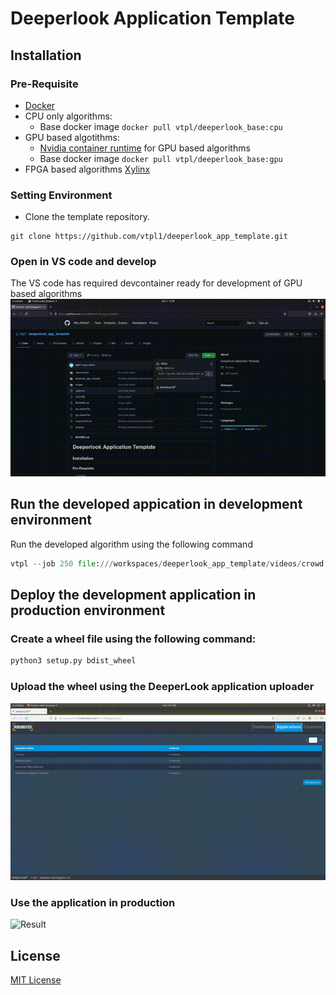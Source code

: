 # Deeperlook Application Template

## Installation
### Pre-Requisite
- [Docker](https://www.docker.com/)
- CPU only algorithms:
    - Base docker image `docker pull vtpl/deeperlook_base:cpu`
- GPU based algotithms:
    - [Nvidia container runtime](https://github.com/NVIDIA/nvidia-container-runtime) for GPU based algorithms
    - Base docker image `docker pull vtpl/deeperlook_base:gpu`
- FPGA based algorithms [Xylinx](https://github.com/Xilinx/Vitis-AI.git)

### Setting Environment
- Clone the template repository.
```
git clone https://github.com/vtpl1/deeperlook_app_template.git
```

### Open in VS code and develop
The VS code has required devcontainer ready for development of GPU based algorithms
![Development](https://github.com/vtpl1/deeperlook_app_template/blob/main/images/development.gif)


## Run the developed appication in development environment
Run the developed algorithm using the following command

``` Python
vtpl --job 250 file:///workspaces/deeperlook_app_template/videos/crowd.mp4
```

## Deploy the development application in production environment
### Create a wheel file using the following command:

``` Python
python3 setup.py bdist_wheel
```

### Upload the wheel using the DeeperLook application uploader
![Deploy](https://github.com/vtpl1/deeperlook_app_template/blob/main/images/deploy.gif)

### Use the application in production
![Result](https://github.com/vtpl1/deeperlook_app_template/blob/main/images/result.gif)

## License
[MIT License](https://github.com/vtpl1/deeperlook_app_template/blob/main/LICENSE)